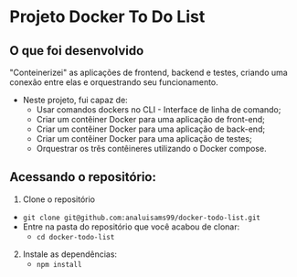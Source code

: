 # Projeto Docker To Do List


## O que foi desenvolvido
"Conteinerizei" as aplicações de frontend, backend e testes, criando uma conexão entre elas e orquestrando seu funcionamento.

* Neste projeto, fui capaz de:
    * Usar comandos dockers no CLI - Interface de linha de comando;
    * Criar um contêiner Docker para uma aplicação de front-end;
    * Criar um contêiner Docker para uma aplicação de back-end;
    * Criar um contêiner Docker para uma aplicação de testes;
    * Orquestrar os três contêineres utilizando o Docker compose.

## Acessando o repositório:
1. Clone o repositório
  * `git clone git@github.com:analuisams99/docker-todo-list.git`
  * Entre na pasta do repositório que você acabou de clonar:
    * `cd docker-todo-list`

2. Instale as dependências:
    * `npm install`

